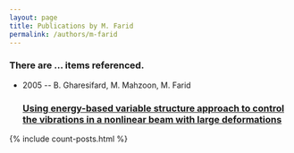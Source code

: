 ```yaml
---
layout: page
title: Publications by M. Farid
permalink: /authors/m-farid
---
```


<h3 id="number-posts">There are ... items referenced.</h3>
<ul class="post-list">
<li><span class='post-meta'>2005 -- B. Gharesifard, M. Mahzoon, M. Farid</span><h3><a class='post-link' href="{{ site.baseurl }}/using-energy-based-variable-structure-approach-to-control-the-vibrations-in-a-nonlinear-beam-with-large-deformations">Using energy-based variable structure approach to control the vibrations in a nonlinear beam with large deformations</a></h3></li>

</ul>
{% include count-posts.html %}

